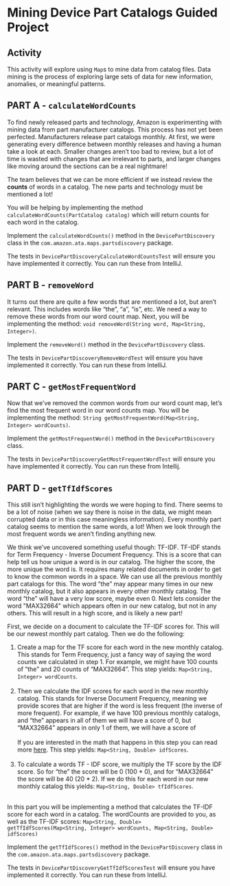 # Mining Device Part Catalogs Guided Project

## Activity

This activity will explore using `Map`s to mine data from catalog files. Data mining is the process 
of exploring large sets of data for new information, anomalies, or meaningful patterns. 

## PART A - `calculateWordCounts`

To find newly released parts and technology, Amazon is experimenting with mining data from 
part manufacturer catalogs. This process has not yet been perfected. Manufacturers release 
part catalogs monthly. At first, we were generating every difference between monthly releases 
and having a human take a look at each. Smaller changes aren’t too bad to review, but a lot 
of time is wasted with changes that are irrelevant to parts, and larger changes like moving 
around the sections can be a real nightmare!

The team believes that we can be more efficient if we instead review the **counts** of words 
in a catalog. The new parts and technology must be mentioned a lot! 

You will be helping by implementing the method `calculateWordCounts(PartCatalog catalog)` which 
will return counts for each word in the catalog.

Implement the `calculateWordCounts()` method in the `DevicePartDiscovery` class in the `com.amazon.ata.maps.partsdiscovery` package. 

The tests in  `DevicePartDiscoveryCalculateWordCountsTest` will ensure you have implemented it correctly. You can run these from IntelliJ.

## PART B - `removeWord`

It turns out there are quite a few words that are mentioned a lot, but aren’t relevant. This 
includes words like  “the”, “a”, “is”, etc. We need a way to remove these words from our word 
count map. Next, you will be implementing the method: `void removeWord(String word, Map<String, Integer>)`.

Implement the `removeWord()` method in the `DevicePartDiscovery` class. 
   
The tests in `DevicePartDiscoveryRemoveWordTest` will ensure you have implemented it correctly. You can run these from IntelliJ.


## PART C - `getMostFrequentWord`

Now that we’ve removed the common words from our word count map, let’s find the most 
frequent word in our word counts map. You will be implementing the method: 
`String getMostFrequentWord(Map<String, Integer> wordCounts)`. 

Implement the `getMostFrequentWord()` method in the `DevicePartDiscovery` 
   class. 

The tests in `DevicePartDiscoveryGetMostFrequentWordTest` will ensure you have 
   implemented it correctly. You can run these from Intellij.
## PART D - `getTfIdfScores`

This still isn’t highlighting the words we were hoping to find. There seems to be a lot 
of noise (when we say there is noise in the data, we might mean corrupted data or in 
this case meaningless information). Every monthly part catalog seems to mention the 
same words, a lot! When we look through the most frequent words we aren’t finding anything 
new.

We think we’ve uncovered something useful though: TF-IDF. TF-IDF stands for 
Term Frequency - Inverse Document Frequency. This is a score that can help tell us how 
unique a word is in our catalog. The higher the score, the more unique the word is. It 
requires many related documents in order to get to know the common words in a space. We 
can use all the previous monthly part catalogs for this. The word “the” may appear many 
times in our new monthly catalog, but it also appears in every other monthly catalog. 
The word “the” will have a very low score, maybe even 0. Next lets consider the word 
"MAX32664" which appears often in our new catalog, but not in any others. This will 
result in a high score, and is likely a new part!

First, we decide on a document to calculate the TF-IDF scores for. This will be our 
newest monthly part catalog. Then we do the following:

1. Create a map for the TF score for each word in the new monthly catalog. 
   This stands for Term Frequency, just a fancy way of saying the word counts 
   we calculated in step 1. For example, we might have 100 counts of “the” and 20 
   counts of “MAX32664”. This step yields: `Map<String, Integer> wordCounts`.
<br/><br/>
2. Then we calculate the IDF scores for each word in the new monthly catalog. This 
   stands for Inverse Document Frequency, meaning we provide scores that are higher 
   if the word is less frequent (the inverse of more frequent). For example, if we 
   have 100 previous monthly catalogs, and “the” appears in all of them we will have 
   a score of 0, but “MAX32664” appears in only 1 of them, we will have a score of
<br/><br/>
   If you are interested in the math that happens in this step you
   can read more [here](https://www.onely.com/blog/what-is-tf-idf/). This step yields: 
   `Map<String, Double> idfScores`.
   <br/><br/>   
3. To calculate a words TF - IDF score, we multiply the TF score by the IDF score. 
   So for “the” the score will be 0 (100 * 0), and for “MAX32664” the score will be 
   40 (20 * 2). If we do this for each word in our new monthly catalog this yields: 
   `Map<String, Double> tfIdfScores`.
<br/><br/>

In this part you will be implementing a method that calculates the TF-IDF score for each 
word in a catalog. The wordCounts are provided to you, as well as the TF-IDF scores:
`Map<String, Double> getTfIdfScores(Map<String, Integer> wordCounts, Map<String, Double> idfScores)`

Implement the `getTfIdfScores()` method in the `DevicePartDiscovery` class in 
   the `com.amazon.ata.maps.partsdiscovery` package. 

The tests in 
   `DevicePartDiscoveryGetTfIdfScoresTest` will ensure you have implemented it correctly. You 
   can run these from IntelliJ.